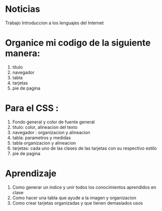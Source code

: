 # Noticias
Trabajo Introduccion a los lenguajes del Internet

# Organice mi codigo de la siguiente manera:
1. titulo
2. navegador
3. tabla
4. tarjetas
5. pie de pagina

# Para el CSS :
1. Fondo general y color de fuente general
2. titulo: color, alineacion del texto
3. navegador : organizacion y alineacion
4. tabla: parametros y medidas
5. tabla organizacion y alineacion
6. tarjetas: cada uno de las clases de las tarjetas con su respectivo estilo
7. pie de pagina 

# Aprendizaje 

1. Como generar un indice y unir todos los conocimientos aprendidos en clase
2. Como hacer una tabla que ayude a la imagen y organizacion
3. Como crear tarjetas organizadas y que tienen demasiados usos

   

   

